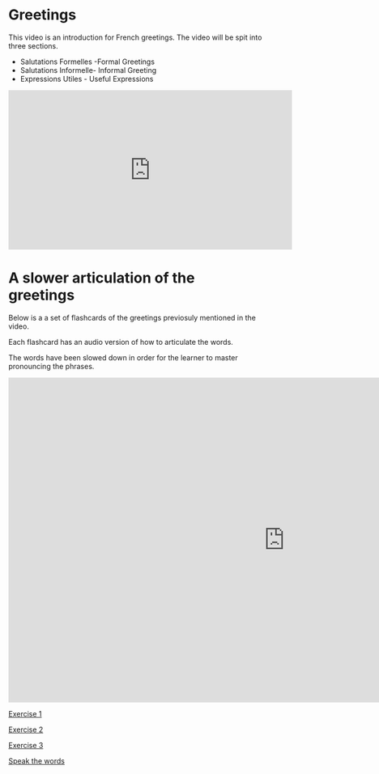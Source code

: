 <h1>Greetings</h1>

<p>This video is an introduction for French greetings.  The video will be spit into three sections.
  
<ul>
  
  <li>Salutations Formelles -Formal Greetings</li>
  <li>Salutations Informelle- Informal Greeting</li>
  <li>Expressions Utiles - Useful Expressions</li>
</ul>
</p>


<iframe width="560" height="315" src="https://www.youtube.com/embed/i4YJqmfF6Yc" frameborder="0" allow="accelerometer; autoplay; encrypted-media; gyroscope; picture-in-picture" allowfullscreen></iframe>


<h1> A slower articulation of the greetings</h1>

Below is a a set of flashcards of the greetings previosuly mentioned in the video.

Each flashcard has an audio version of how to articulate the words.

The words have been slowed down in order for the learner to master pronouncing the phrases.

<iframe src="https://h5p.org/h5p/embed/404132" width="1090" height="642" frameborder="0" allowfullscreen="allowfullscreen"></iframe><script src="https://h5p.org/sites/all/modules/h5p/library/js/h5p-resizer.js" charset="UTF-8"></script>



<a href="https://h5p.org/h5p/embed/382997">Exercise 1</a>


<a href="https://h5p.org/h5p/embed/382999">Exercise 2</a>


<a href="https://h5p.org/h5p/embed/383000">Exercise 3</a>


<a href="https://h5p.org/h5p/embed/383030">Speak the words</a>


